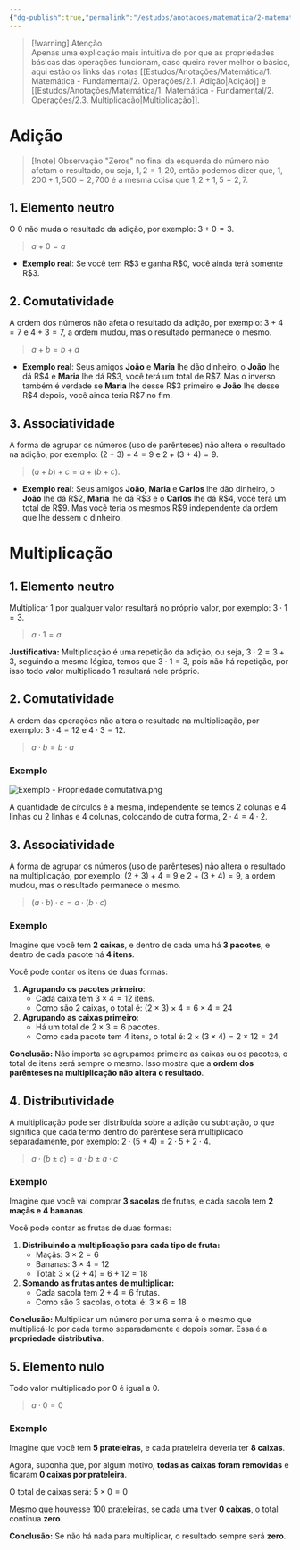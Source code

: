 ```yaml
---
{"dg-publish":true,"permalink":"/estudos/anotacoes/matematica/2-matematica-basico/1-operacoes-fundamentais/1-3-detalhando-propriedades-basicas-das-operacoes/","updated":"2025-03-15T12:06:37.535-03:00"}
---
```


> [!warning] Atenção  
> Apenas uma explicação mais intuitiva do por que as propriedades básicas das operações funcionam, caso queira rever melhor o básico, aqui estão os links das notas [[Estudos/Anotações/Matemática/1. Matemática - Fundamental/2. Operações/2.1. Adição\|Adição]] e [[Estudos/Anotações/Matemática/1. Matemática - Fundamental/2. Operações/2.3. Multiplicação\|Multiplicação]].

# Adição

> [!note] Observação
> "Zeros" no final da esquerda do número não afetam o resultado, ou seja, $1,2 = 1,20$, então podemos dizer que, $1,200 + 1,500 = 2,700$ é a mesma coisa que $1,2 + 1,5 = 2,7$.

## 1. Elemento neutro

O $0$ não muda o resultado da adição, por exemplo: $3 + 0 = 3$.

> $a + 0 = a$

- **Exemplo real**: Se você tem $\text{R\$}3$ e ganha $\text{R\$}0$, você ainda terá somente $\text{R\$}3$.

## 2. Comutatividade

A ordem dos números não afeta o resultado da adição, por exemplo: $3 + 4 = 7$ e $4 + 3 = 7$, a ordem mudou, mas o resultado permanece o mesmo.

> $a + b = b + a$

- **Exemplo real**: Seus amigos **João** e **Maria** lhe dão dinheiro, o **João** lhe dá $\text{R\$}4$ e **Maria** lhe dá $\text{R\$}3$, você terá um total de $\text{R\$}7$. Mas o inverso também é verdade se **Maria** lhe desse $\text{R\$}3$ primeiro e **João** lhe desse $\text{R\$}4$ depois, você ainda teria $\text{R\$}7$ no fim.

## 3. Associatividade

A forma de agrupar os números (uso de parênteses) não altera o resultado na adição, por exemplo: $(2 + 3) + 4 = 9$ e $2 + (3 + 4) = 9$.

> $(a + b) + c = a + (b + c)$.

- **Exemplo real**: Seus amigos **João**, **Maria** e **Carlos** lhe dão dinheiro, o **João** lhe dá $\text{R\$}2$, **Maria** lhe dá $\text{R\$}3$ e o **Carlos** lhe dá $\text{R\$}4$, você terá um total de $\text{R\$}9$. Mas você teria os mesmos $\text{R\$}9$ independente da ordem que lhe dessem o dinheiro.

# Multiplicação

## 1. Elemento neutro

Multiplicar $1$ por qualquer valor resultará no próprio valor, por exemplo: $3 \cdot 1 = 3$.

> $a \cdot 1 = a$

**Justificativa:** Multiplicação é uma repetição da adição, ou seja, $3 \cdot 2 = 3 + 3$, seguindo a mesma lógica, temos que $3 \cdot 1 = 3$, pois não há repetição, por isso todo valor multiplicado $1$ resultará nele próprio.

## 2. Comutatividade

A ordem das operações não altera o resultado na multiplicação, por exemplo: $3 \cdot 4 = 12$ e $4 \cdot 3 = 12$.

> $a \cdot b = b \cdot a$

### Exemplo

![Exemplo - Propriedade comutativa.png](/img/user/assets/Notas/Matem%C3%A1tica%20e%20Natureza/2.%20Matem%C3%A1tica%20-%20B%C3%A1sico/1.%20Opera%C3%A7%C3%B5es%20fundamentais/1.%203.%20Detalhando%20-%20Propriedades%20b%C3%A1sicas%20das%20opera%C3%A7%C3%B5es/Exemplo%20-%20Propriedade%20comutativa.png)

A quantidade de círculos é a mesma, independente se temos $2 \text{ colunas}$ e $4 \text{ linhas}$ ou $2 \text{ linhas}$ e $4 \text{ colunas}$, colocando de outra forma, $2 \cdot 4 = 4 \cdot 2$.

## 3. Associatividade

A forma de agrupar os números (uso de parênteses) não altera o resultado na multiplicação, por exemplo: $(2 + 3) + 4 = 9$ e $2 + (3 + 4) = 9$, a ordem mudou, mas o resultado permanece o mesmo.

> $(a \cdot b) \cdot c = a \cdot (b \cdot c)$

### Exemplo

Imagine que você tem **2 caixas**, e dentro de cada uma há **3 pacotes**, e dentro de cada pacote há **4 itens**.  

Você pode contar os itens de duas formas:  

1. **Agrupando os pacotes primeiro**:
   - Cada caixa tem $3 \times 4 = 12$ itens.
   - Como são 2 caixas, o total é: $(2 \times 3) \times 4 = 6 \times 4 = 24$
2. **Agrupando as caixas primeiro**:
   - Há um total de $2 \times 3 = 6$ pacotes.
   - Como cada pacote tem 4 itens, o total é: $2 \times (3 \times 4) = 2 \times 12 = 24$

**Conclusão:** Não importa se agrupamos primeiro as caixas ou os pacotes, o total de itens será sempre o mesmo. Isso mostra que a **ordem dos parênteses na multiplicação não altera o resultado**.

## 4. Distributividade

A multiplicação pode ser distribuída sobre a adição ou subtração, o que significa que cada termo dentro do parêntese será multiplicado separadamente, por exemplo: $2 \cdot (5 + 4) = 2 \cdot 5 + 2 \cdot 4$.

> $a \cdot (b \pm c) = a \cdot b \pm a \cdot c$

### Exemplo

Imagine que você vai comprar **3 sacolas** de frutas, e cada sacola tem **2 maçãs e 4 bananas**.  

Você pode contar as frutas de duas formas:  

1. **Distribuindo a multiplicação para cada tipo de fruta:**  
   - Maçãs: $3 \times 2 = 6$  
   - Bananas: $3 \times 4 = 12$  
   - Total: $3 \times (2 + 4) = 6 + 12 = 18$
2. **Somando as frutas antes de multiplicar:**  
   - Cada sacola tem $2 + 4 = 6$ frutas.  
   - Como são 3 sacolas, o total é: $3 \times 6 = 18$

**Conclusão:** Multiplicar um número por uma soma é o mesmo que multiplicá-lo por cada termo separadamente e depois somar. Essa é a **propriedade distributiva**.

## 5. Elemento nulo

Todo valor multiplicado por 0 é igual a 0.

> $a \cdot 0 = 0$

### Exemplo

Imagine que você tem **5 prateleiras**, e cada prateleira deveria ter **8 caixas**.  

Agora, suponha que, por algum motivo, **todas as caixas foram removidas** e ficaram **0 caixas por prateleira**.  

O total de caixas será: $5 \times 0 = 0$

Mesmo que houvesse 100 prateleiras, se cada uma tiver **0 caixas**, o total continua **zero**.  

**Conclusão:** Se não há nada para multiplicar, o resultado sempre será **zero**.
